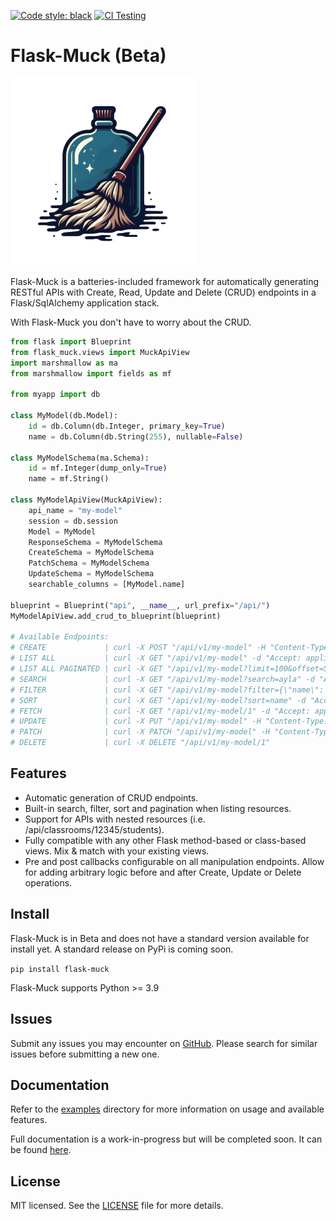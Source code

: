 [![Code style: black](https://img.shields.io/badge/code%20style-black-000000.svg)](https://github.com/psf/black)
[![CI Testing](https://github.com/dtiesling/flask-muck/actions/workflows/test.yml/badge.svg?branch=main)](https://github.com/dtiesling/flask-muck/actions/workflows/test.yml)

# Flask-Muck (Beta)

![Logo](./docs/docs/img/logo.png)

Flask-Muck is a batteries-included framework for automatically generating RESTful APIs with Create, Read, 
Update and Delete (CRUD) endpoints in a Flask/SqlAlchemy application stack. 

With Flask-Muck you don't have to worry about the CRUD. 

```python
from flask import Blueprint
from flask_muck.views import MuckApiView
import marshmallow as ma
from marshmallow import fields as mf

from myapp import db

class MyModel(db.Model):
    id = db.Column(db.Integer, primary_key=True)
    name = db.Column(db.String(255), nullable=False)

class MyModelSchema(ma.Schema):
    id = mf.Integer(dump_only=True)
    name = mf.String()

class MyModelApiView(MuckApiView):
    api_name = "my-model"
    session = db.session
    Model = MyModel
    ResponseSchema = MyModelSchema
    CreateSchema = MyModelSchema
    PatchSchema = MyModelSchema
    UpdateSchema = MyModelSchema
    searchable_columns = [MyModel.name]

blueprint = Blueprint("api", __name__, url_prefix="/api/")
MyModelApiView.add_crud_to_blueprint(blueprint)

# Available Endpoints:
# CREATE             | curl -X POST "/api/v1/my-model" -H "Content-Type: application/json" \-d "{\"name\": \"Ayla\"}"
# LIST ALL           | curl -X GET "/api/v1/my-model" -d "Accept: application/json"
# LIST ALL PAGINATED | curl -X GET "/api/v1/my-model?limit=100&offset=50" -d "Accept: application/json"
# SEARCH             | curl -X GET "/api/v1/my-model?search=ayla" -d "Accept: application/json"
# FILTER             | curl -X GET "/api/v1/my-model?filter={\"name\": \"Ayla\"}" -d "Accept: application/json"
# SORT               | curl -X GET "/api/v1/my-model?sort=name" -d "Accept: application/json"
# FETCH              | curl -X GET "/api/v1/my-model/1" -d "Accept: application/json"
# UPDATE             | curl -X PUT "/api/v1/my-model" -H "Content-Type: application/json" \-d "{\"name\": \"Ayla\"}"
# PATCH              | curl -X PATCH "/api/v1/my-model" -H "Content-Type: application/json" \-d "{\"name\": \"Ayla\"}"
# DELETE             | curl -X DELETE "/api/v1/my-model/1"
```

## Features
- Automatic generation of CRUD endpoints.
- Built-in search, filter, sort and pagination when listing resources.
- Support for APIs with nested resources (i.e. /api/classrooms/12345/students).
- Fully compatible with any other Flask method-based or class-based views. Mix & match with your existing views.
- Pre and post callbacks configurable on all manipulation endpoints. Allow for adding arbitrary logic before and after Create, Update or Delete operations.


## Install

Flask-Muck is in Beta and does not have a standard version available for install yet. A standard release on PyPi is coming soon.

`pip install flask-muck`

Flask-Muck supports Python >= 3.9

## Issues

Submit any issues you may encounter on [GitHub](https://github.com/dtiesling/flask-muck/issues). Please search for 
similar issues before submitting a new one.

## Documentation

Refer to the [examples](./examples) directory for more information on usage and available features.

Full documentation is a work-in-progress but will be completed soon. It can be found [here](https://dtiesling.github.io/flask-muck/). 

## License

MIT licensed. See the [LICENSE](./LICENSE) file for more details.



